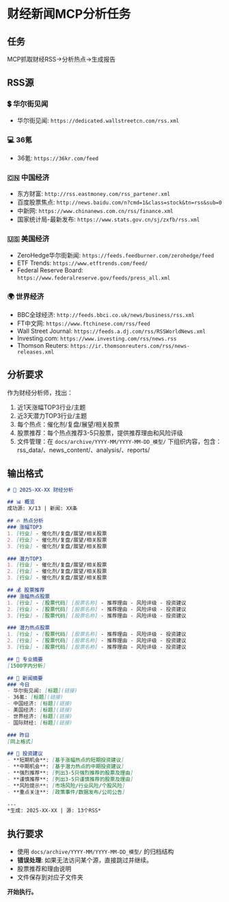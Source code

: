 # 财经新闻MCP分析任务

## 任务
MCP抓取财经RSS→分析热点→生成报告

## RSS源

### 💲 华尔街见闻
- 华尔街见闻: `https://dedicated.wallstreetcn.com/rss.xml`

### 💻 36氪
- 36氪: `https://36kr.com/feed`

### 🇨🇳 中国经济
- 东方财富: `http://rss.eastmoney.com/rss_partener.xml`
- 百度股票焦点: `http://news.baidu.com/n?cmd=1&class=stock&tn=rss&sub=0`
- 中新网: `https://www.chinanews.com.cn/rss/finance.xml`
- 国家统计局-最新发布: `https://www.stats.gov.cn/sj/zxfb/rss.xml`

### 🇺🇸 美国经济
- ZeroHedge华尔街新闻: `https://feeds.feedburner.com/zerohedge/feed`
- ETF Trends: `https://www.etftrends.com/feed/`
- Federal Reserve Board: `https://www.federalreserve.gov/feeds/press_all.xml`

### 🌍 世界经济
- BBC全球经济: `http://feeds.bbci.co.uk/news/business/rss.xml`
- FT中文网: `https://www.ftchinese.com/rss/feed`
- Wall Street Journal: `https://feeds.a.dj.com/rss/RSSWorldNews.xml`
- Investing.com: `https://www.investing.com/rss/news.rss`
- Thomson Reuters: `https://ir.thomsonreuters.com/rss/news-releases.xml`

## 分析要求
作为财经分析师，找出：
1. 近1天涨幅TOP3行业/主题
2. 近3天潜力TOP3行业/主题
3. 每个热点：催化剂/复盘/展望/相关股票
4. 股票推荐：每个热点推荐3-5只股票，提供推荐理由和风险评级
5. 文件管理：在 `docs/archive/YYYY-MM/YYYY-MM-DD_模型/` 下组织内容，包含：rss_data/、news_content/、analysis/、reports/

## 输出格式
```markdown
# 📅 2025-XX-XX 财经分析

## 📊 概览
成功源: X/13 | 新闻: XX条

## 🔥 热点分析
### 涨幅TOP3
1. [行业] - 催化剂/复盘/展望/相关股票
2. [行业] - 催化剂/复盘/展望/相关股票
3. [行业] - 催化剂/复盘/展望/相关股票

### 潜力TOP3
1. [行业] - 催化剂/复盘/展望/相关股票
2. [行业] - 催化剂/复盘/展望/相关股票
3. [行业] - 催化剂/复盘/展望/相关股票

## 💰 股票推荐
### 涨幅热点股票
1. [行业] - [股票代码] [股票名称] - 推荐理由 - 风险评级 - 投资建议
2. [行业] - [股票代码] [股票名称] - 推荐理由 - 风险评级 - 投资建议
3. [行业] - [股票代码] [股票名称] - 推荐理由 - 风险评级 - 投资建议

### 潜力热点股票
1. [行业] - [股票代码] [股票名称] - 推荐理由 - 风险评级 - 投资建议
2. [行业] - [股票代码] [股票名称] - 推荐理由 - 风险评级 - 投资建议
3. [行业] - [股票代码] [股票名称] - 推荐理由 - 风险评级 - 投资建议

## 📝 专业摘要
[1500字内分析]

## 📰 新闻摘要
### 今日
- 华尔街见闻: [标题](链接)
- 36氪: [标题](链接)
- 中国经济: [标题](链接)
- 美国经济: [标题](链接)
- 世界经济: [标题](链接)
- 国际财经: [标题](链接)

### 昨日
[同上格式]

## 🎯 投资建议
- **短期机会**: [基于涨幅热点的短期投资建议]
- **中期机会**: [基于潜力热点的中期投资建议]
- **强烈推荐**: [列出3-5只强烈推荐的股票及理由]
- **谨慎推荐**: [列出3-5只谨慎推荐的股票及理由]
- **风险提示**: [市场风险/行业风险/个股风险]
- **重点关注**: [政策事件/数据发布/公司公告]

---
*生成: 2025-XX-XX | 源: 13个RSS*
```

## 执行要求
- 使用 `docs/archive/YYYY-MM/YYYY-MM-DD_模型/` 的归档结构
- **错误处理**: 如果无法访问某个源，直接跳过并继续。
- 股票推荐和理由说明
- 文件保存到对应子文件夹

**开始执行。**
